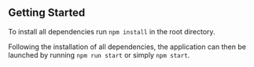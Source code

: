 ## Getting Started
To install all dependencies run `npm install` in the root directory.

Following the installation of all dependencies, the application can then be launched by running `npm run start` or simply `npm start`.
